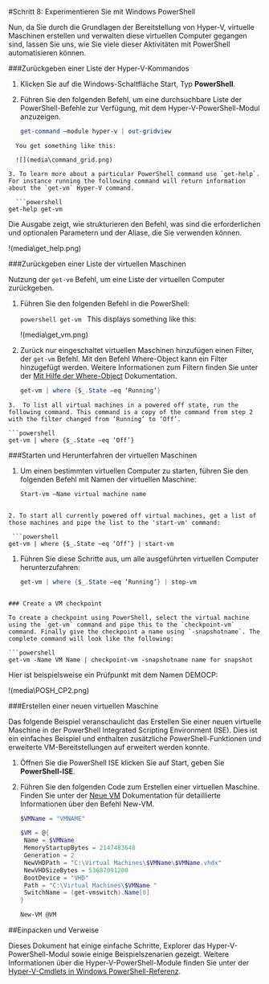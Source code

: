 #Schritt 8: Experimentieren Sie mit Windows PowerShell

Nun, da Sie durch die Grundlagen der Bereitstellung von Hyper-V, virtuelle Maschinen erstellen und verwalten diese virtuellen Computer gegangen sind, lassen Sie uns, wie Sie viele dieser Aktivitäten mit PowerShell automatisieren können.

###Zurückgeben einer Liste der Hyper-V-Kommandos

1.  Klicken Sie auf die Windows-Schaltfläche Start, Typ **PowerShell**.
2.  Führen Sie den folgenden Befehl, um eine durchsuchbare Liste der PowerShell-Befehle zur Verfügung, mit dem Hyper-V-PowerShell-Modul anzuzeigen.
    
    ```powershell
    get-command –module hyper-v | out-gridview


```
  You get something like this:

  ![](media\command_grid.png)

3. To learn more about a particular PowerShell command use `get-help`. For instance running the following command will return information about the `get-vm` Hyper-V command.

  ```powershell
get-help get-vm

```

 Die Ausgabe zeigt, wie strukturieren den Befehl, was sind die erforderlichen und optionalen Parametern und der Aliase, die Sie verwenden können.

!(media\get_help.png)

###Zurückgeben einer Liste der virtuellen Maschinen

Nutzung der `get-vm` Befehl, um eine Liste der virtuellen Computer zurückgeben.

1.  Führen Sie den folgenden Befehl in die PowerShell:
    
    `powershell
    get-vm
    `
    This displays something like this:
    
    !(media\get_vm.png)
2.  Zurück nur eingeschaltet virtuellen Maschinen hinzufügen einen Filter, der `get-vm` Befehl.
    Mit den Befehl Where-Object kann ein Filter hinzugefügt werden.
    Weitere Informationen zum Filtern finden Sie unter der [Mit Hilfe der Where-Object](https://technet.microsoft.com/en-us/library/ee177028.aspx) Dokumentation.
    
    ```powershell
    get-vm | where {$_.State –eq ‘Running’}


 ```
3.  To list all virtual machines in a powered off state, run the following command. This command is a copy of the command from step 2 with the filter changed from ‘Running’ to ‘Off’.

 ```powershell
 get-vm | where {$_.State –eq ‘Off’}

 ```


###Starten und Herunterfahren der virtuellen Maschinen

1.  Um einen bestimmten virtuellen Computer zu starten, führen Sie den folgenden Befehl mit Namen der virtuellen Maschine:
    
    ```powershell
    Start-vm –Name virtual machine name


 ```

2. To start all currently powered off virtual machines, get a list of those machines and pipe the list to the 'start-vm' command:

  ```powershell
 get-vm | where {$_.State –eq ‘Off’} | start-vm

 ```

1.  Führen Sie diese Schritte aus, um alle ausgeführten virtuellen Computer herunterzufahren:
    
    ```powershell
    get-vm | where {$_.State –eq ‘Running’} | stop-vm


 ```

### Create a VM checkpoint

To create a checkpoint using PowerShell, select the virtual machine using the `get-vm` command and pipe this to the `checkpoint-vm` command. Finally give the checkpoint a name using `-snapshotname`. The complete command will look like the following:

 ```powershell
 get-vm -Name VM Name | checkpoint-vm -snapshotname name for snapshot

 ```

Hier ist beispielsweise ein Prüfpunkt mit dem Namen DEMOCP:

!(media\POSH_CP2.png)

###Erstellen einer neuen virtuellen Maschine

Das folgende Beispiel veranschaulicht das Erstellen Sie einer neuen virtuelle Maschine in der PowerShell Integrated Scripting Environment (ISE).
Dies ist ein einfaches Beispiel und enthalten zusätzliche PowerShell-Funktionen und erweiterte VM-Bereitstellungen auf erweitert werden konnte.

1.  Öffnen Sie die PowerShell ISE klicken Sie auf Start, geben Sie **PowerShell-ISE**.
2.  Führen Sie den folgenden Code zum Erstellen einer virtuellen Maschine.
    Finden Sie unter der [Neue VM](https://technet.microsoft.com/en-us/library/hh848537.aspx) Dokumentation für detaillierte Informationen über den Befehl New-VM.
    
    ```powershell
    $VMName = "VMNAME"
    
    $VM = @{
     Name = $VMName 
     MemoryStartupBytes = 2147483648
     Generation = 2
     NewVHDPath = "C:\Virtual Machines\$VMName\$VMName.vhdx"
     NewVHDSizeBytes = 53687091200
     BootDevice = "VHD"
     Path = "C:\Virtual Machines\$VMName "
     SwitchName = (get-vmswitch).Name[0]
    }
    
    New-VM @VM
    ```

##Einpacken und Verweise

Dieses Dokument hat einige einfache Schritte, Explorer das Hyper-V-PowerShell-Modul sowie einige Beispielszenarien gezeigt.
Weitere Informationen über die Hyper-V-PowerShell-Module finden Sie unter der [Hyper-V-Cmdlets in Windows PowerShell-Referenz](https://technet.microsoft.com/%5Clibrary/Hh848559.aspx).


